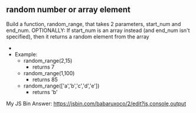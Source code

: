 ## random number or array element

Build a function, random_range, that takes 2 parameters, start_num and end_num.  OPTIONALLY: If start_num is an array instead (and end_num isn't specified), then it returns a random element from the array

- 
- Example:
	- random_range(2,15)
		- returns 7
	- random_range(1,100)
		- returns 85
	- random_range(['a','b','c','d','e'])
		- returns 'b'

My JS Bin Answer: https://jsbin.com/babaruxoco/2/edit?js,console,output
